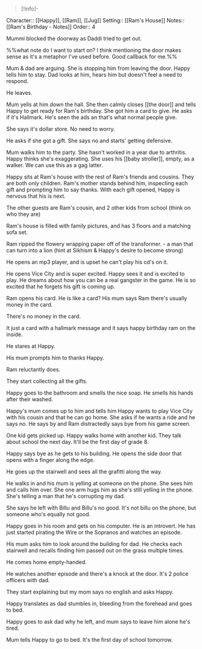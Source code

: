 >[!info]-

Character:: [[Happy]], [[Ram]], [[Jug]]
Setting:: [[Ram's House]]
Notes:: [[Ram's Birthday - Notes]]
Order:: 4

Mummi blocked the doorway as Daddi tried to get out.

%%what note do I want to start on? I think mentioning the door makes sense as it's a metaphor I've used before. Good callback for me.%%

Mum & dad are arguing. She is stopping him from leaving the door. Happy tells him to stay. Dad looks at him, hears him but doesn't feel a need to respond.

He leaves.

Mum yells at him down the hall. She then calmly closes [[the door]] and tells Happy to get ready for Ram's birthday. She got him a card to give. He asks if it's Hallmark. He's seen the ads an that's what normal people give.

She says it's dollar store. No need to worry.

He asks if she got a gift. She says no and starts' getting defensive. 

Mum walks him to the party. She hasn't worked in a year due to arthritis. Happy thinks she's exaggerating. She uses his [[baby stroller]], empty, as a walker. We can use this as a gag latter.

Happy sits at Ram's house with the rest of Ram's friends and cousins. They are both only children. Ram's mother stands behind him, inspecting each gift and prompting him to say thanks. With each gift opened, Happy is nervous that his is next. 

The other guests are Ram's cousin, and 2 other kids from school (think on who they are)

Ram's house is filled with family pictures, and has 3 floors and a matching sofa set.

Ram ripped the flowery wrapping paper off of the transformer. - a man that can turn into a lion (hint at Sikhism & Happy's desire to become strong)

He opens an mp3 player, and is upset he can't play his cd's on it.

He opens Vice City and is super excited. Happy sees it and is excited to play. He dreams about how you can be a real gangster in the game. He is so excited that he forgets his gift is coming up.

Ram opens his card. He is like a card? His mum says Ram there's usually money in the card.

There's no money in the card. 

It just a card with a hallmark message and it says happy birthday ram on the inside.

He stares at Happy.

His mum prompts him to thanks Happy.

Ram reluctantly does.

They start collecting all the gifts.

Happy goes to the bathroom and smells the nice soap. He smells his hands after their washed.

Happy's mum comes up to him and tells him Happy wants to play Vice City with his cousin and that he can go home. She asks if he wants a ride and he says no. He says by and Ram distractedly says bye from his game screen.

One kid gets picked up. Happy walks home with another kid. They talk about school the next day. It'll be the first day of grade 8.

Happy says bye as he gets to his building. He opens the side door that opens with a finger along the edge. 

He goes up the stairwell and sees all the grafitti along the way.

He walks in and his mum is yelling at someone on the phone. She sees him and calls him over. She one arm hugs him as she's still yelling in the phone. She's telling a man that he's corrupting my dad.

She says he left with Billu and Billu's no good. It's not billu on the phone, but someone who's equally not good.

Happy goes in his room and gets on his computer. He is an introvert. He has just started pirating the Wire or the Sopranos and watches an episode.

His mum asks him to look around the building for dad. He checks each stairwell and recalls finding him passed out on the grass multiple times.

He comes home empty-handed.

He watches another episode and there's a knock at the door. It's 2 police officers with dad.

They start explaining but my mom says no english and asks Happy.

Happy translates as dad stumbles in, bleeding from the forehead and goes to bed.

Happy goes to ask dad why he left, and mum says to leave him alone he's tired.

Mum tells Happy to go to bed. It's the first day of school tomorrow.

